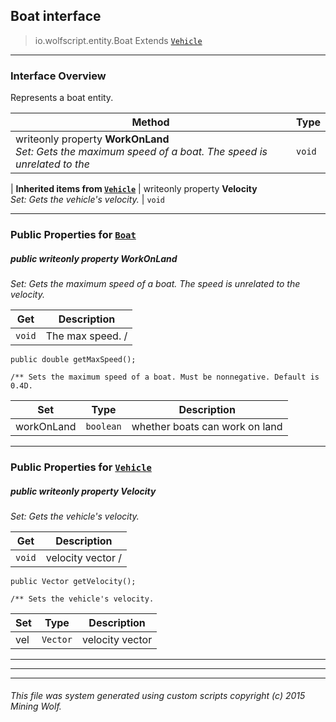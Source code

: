 ## Boat __interface__

>io.wolfscript.entity.Boat
>Extends [`Vehicle`](Vehicle.md)

---

### Interface Overview

Represents a boat entity.

Method | Type   
--- | :--- 
 writeonly property __WorkOnLand__ <br> _Set: Gets the maximum speed of a boat. The speed is unrelated to the_ | `void`
 |
__Inherited items from [`Vehicle`](Vehicle.md)__ |
 writeonly property __Velocity__ <br> _Set: Gets the vehicle's velocity._ | `void`





---


### Public Properties for [`Boat`](Boat.md)

##### <a id='workonland'></a>public  writeonly property __WorkOnLand__

_Set: Gets the maximum speed of a boat. The speed is unrelated to the velocity._

Get | Description
--- | --- 
`void` | The max speed. /
    public double getMaxSpeed();

    /** Sets the maximum speed of a boat. Must be nonnegative. Default is 0.4D.

Set | Type | Description  
--- | --- | --- 
workOnLand | `boolean` | whether boats can work on land


---

### Public Properties for [`Vehicle`](Vehicle.md)

##### <a id='velocity'></a>public  writeonly property __Velocity__

_Set: Gets the vehicle's velocity._

Get | Description
--- | --- 
`void` | velocity vector /
    public Vector getVelocity();

    /** Sets the vehicle's velocity.

Set | Type | Description  
--- | --- | --- 
vel | `Vector` | velocity vector


---
---


---


###### This file was system generated using custom scripts copyright (c) 2015 Mining Wolf.
	

